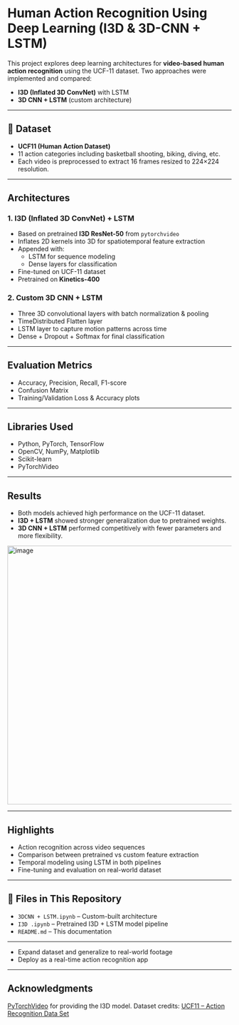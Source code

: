 # Human Action Recognition Using Deep Learning (I3D & 3D-CNN + LSTM)

This project explores deep learning architectures for **video-based human action recognition** using the UCF-11 dataset. Two approaches were implemented and compared:  
- **I3D (Inflated 3D ConvNet)** with LSTM  
- **3D CNN + LSTM** (custom architecture)  

---

## 📁 Dataset
- **UCF11 (Human Action Dataset)**
- 11 action categories including basketball shooting, biking, diving, etc.
- Each video is preprocessed to extract 16 frames resized to 224×224 resolution.

---

## Architectures

### 1. I3D (Inflated 3D ConvNet) + LSTM
- Based on pretrained **I3D ResNet-50** from `pytorchvideo`
- Inflates 2D kernels into 3D for spatiotemporal feature extraction
- Appended with:
  - LSTM for sequence modeling
  - Dense layers for classification
- Fine-tuned on UCF-11 dataset  
-  Pretrained on **Kinetics-400**

### 2. Custom 3D CNN + LSTM
- Three 3D convolutional layers with batch normalization & pooling
- TimeDistributed Flatten layer
- LSTM layer to capture motion patterns across time
- Dense + Dropout + Softmax for final classification

---

## Evaluation Metrics
- Accuracy, Precision, Recall, F1-score
- Confusion Matrix
- Training/Validation Loss & Accuracy plots

---

## Libraries Used
- Python, PyTorch, TensorFlow
- OpenCV, NumPy, Matplotlib
- Scikit-learn
- PyTorchVideo

---

##  Results
- Both models achieved high performance on the UCF-11 dataset.
- **I3D + LSTM** showed stronger generalization due to pretrained weights.
- **3D CNN + LSTM** performed competitively with fewer parameters and more flexibility.
<img width="685" height="580" alt="image" src="https://github.com/user-attachments/assets/83b0b3e1-c1e6-47ab-a2a1-f7aa18c455c1" />


---

##  Highlights
- Action recognition across video sequences
- Comparison between pretrained vs custom feature extraction
- Temporal modeling using LSTM in both pipelines
- Fine-tuning and evaluation on real-world dataset

---

## 📂 Files in This Repository
- `3DCNN + LSTM.ipynb` – Custom-built architecture
- `I3D .ipynb` – Pretrained I3D + LSTM model pipeline
- `README.md` – This documentation

---

- Expand dataset and generalize to real-world footage
- Deploy as a real-time action recognition app

---
## Acknowledgments
[PyTorchVideo](https://pytorchvideo.org) for providing the I3D model.
Dataset credits: [UCF11 – Action Recognition Data Set](https://www.crcv.ucf.edu/data/UCF_YouTube_Action.php) 
